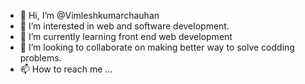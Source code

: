 - 👋 Hi, I’m @Vimleshkumarchauhan
- 👀 I’m interested in web and software development.
- 🌱 I’m currently learning front end web development
- 💞️ I’m looking to collaborate on making better way to solve codding problems.
- 📫 How to reach me ...

<!---
Vimleshkumarchauhan/Vimleshkumarchauhan is a ✨ special ✨ repository because its `README.md` (this file) appears on your GitHub profile.
You can click the Preview link to take a look at your changes.
--->
